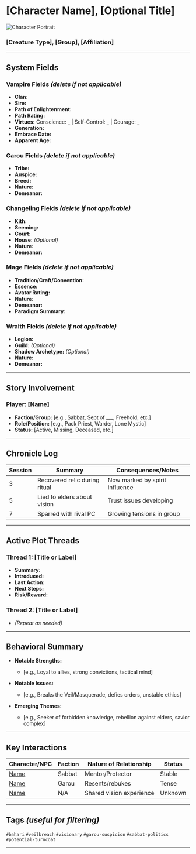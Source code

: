 # [Character Name], [Optional Title]

![Character Portrait](../Media/mask.png)

### [Creature Type], [Group], [Affiliation]

---

## System Fields

### Vampire Fields *(delete if not applicable)*
- **Clan:**  
- **Sire:**  
- **Path of Enlightenment:**  
- **Path Rating:**  
- **Virtues:** Conscience: _ | Self-Control: _ | Courage: _  
- **Generation:**  
- **Embrace Date:**  
- **Apparent Age:**  

### Garou Fields *(delete if not applicable)*
- **Tribe:**  
- **Auspice:**  
- **Breed:**  
- **Nature:**  
- **Demeanor:**  

### Changeling Fields *(delete if not applicable)*
- **Kith:**  
- **Seeming:**  
- **Court:**  
- **House:** *(Optional)*  
- **Nature:**  
- **Demeanor:**  

### Mage Fields *(delete if not applicable)*
- **Tradition/Craft/Convention:**  
- **Essence:**  
- **Avatar Rating:**  
- **Nature:**  
- **Demeanor:**  
- **Paradigm Summary:**  

### Wraith Fields *(delete if not applicable)*
- **Legion:**  
- **Guild:** *(Optional)*  
- **Shadow Archetype:** *(Optional)*  
- **Nature:**  
- **Demeanor:**  

---

## Story Involvement

### Player: [Name]  
- **Faction/Group:** [e.g., Sabbat, Sept of ___, Freehold, etc.]  
- **Role/Position:** [e.g., Pack Priest, Warder, Lone Mystic]  
- **Status:** [Active, Missing, Deceased, etc.]

---

## Chronicle Log

| **Session** | **Summary** | **Consequences/Notes** |
|-------------|-------------|------------------------|
| 3 | Recovered relic during ritual | Now marked by spirit influence |
| 5 | Lied to elders about vision | Trust issues developing |
| 7 | Sparred with rival PC | Growing tensions in group |

---

## Active Plot Threads

### Thread 1: [Title or Label]
- **Summary:**  
- **Introduced:**  
- **Last Action:**  
- **Next Steps:**  
- **Risk/Reward:**  

### Thread 2: [Title or Label]
- *(Repeat as needed)*

---

## Behavioral Summary

- **Notable Strengths:**  
  - [e.g., Loyal to allies, strong convictions, tactical mind]

- **Notable Issues:**  
  - [e.g., Breaks the Veil/Masquerade, defies orders, unstable ethics]

- **Emerging Themes:**  
  - [e.g., Seeker of forbidden knowledge, rebellion against elders, savior complex]

---

## Key Interactions

| **Character/NPC** | **Faction** | **Nature of Relationship** | **Status** |
|-------------------|-------------|-----------------------------|------------|
| [Name](Name.md)   | Sabbat      | Mentor/Protector            | Stable     |
| [Name](Name.md)   | Garou       | Resents/rebukes             | Tense      |
| [Name](Name.md)   | N/A         | Shared vision experience     | Unknown    |

---

## Tags *(useful for filtering)*

`#bahari` `#veilbreach` `#visionary` `#garou-suspicion` `#sabbat-politics` `#potential-turncoat`

---